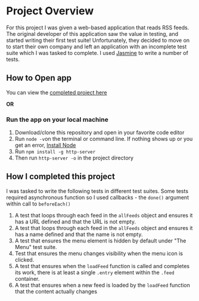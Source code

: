 # Project Overview

For this project I was given a web-based application that reads RSS feeds. The original developer of this application saw the value in testing, and started writing their first test suite! Unfortunately, they decided to move on to start their own company and left an application with an incomplete test suite which I was tasked to complete. I used [Jasmine](http://jasmine.github.io) to write a number of tests.

## How to Open app

You can view the [completed project here](https://sandraisrael.github.io/feed-reader-testing-fend/) 

**OR**

### Run the app on your local machine
1. Download/clone this repository and open in your favorite code editor 
2. Run `node -v`on the terminal or command line. If nothing shows up or you get an error, [Install Node](https://nodejs.org/en/)
3. Run `npm install -g http-server`
4. Then run `http-server -o` in the project directory


## How I completed this project
I was tasked to write the following tests in different test suites. Some tests required asynchronous function so I used callbacks - the `done()` argument within call to `beforeEach()`
1. A test that loops through each feed in the `allFeeds` object and ensures it has a URL defined and that the URL is not empty.
2. A test that loops through each feed in the `allFeeds` object and ensures it has a name defined and that the name is not empty.
3. A test that ensures the menu element is hidden by default under "The Menu" test suite.
4. Test that ensures the menu changes visibility when the menu icon is clicked.
5. A test that ensures when the `loadFeed` function is called and completes its work, there is at least a single `.entry` element within the `.feed` container.
6. A test that ensures when a new feed is loaded by the `loadFeed` function that the content actually changes
